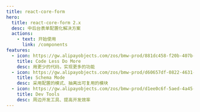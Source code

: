 ```yaml
---
title: react-core-form
hero:
  title: react-core-form 2.x
  desc: 中后台表单配置化解决方案
  actions:
    - text: 开始使用
      link: /components
features:
  - icon: https://gw.alipayobjects.com/zos/bmw-prod/881dc458-f20b-407b-947a-95104b5ec82b/k79dm8ih_w144_h144.png
    title: Code Less Do More
    desc: 用更少的代码，实现更多的功能
  - icon: https://gw.alipayobjects.com/zos/bmw-prod/d60657df-0822-4631-9d7c-e7a869c2f21c/k79dmz3q_w126_h126.png
    title: Schema Mode
    desc: 采用配置的模式、抽离出可复用的模块
  - icon: https://gw.alipayobjects.com/zos/bmw-prod/d1ee0c6f-5aed-4a45-a507-339a4bfe076c/k7bjsocq_w144_h144.png
    title: Dev Tools
    desc: 周边开发工具、提高开发效率
---
```

